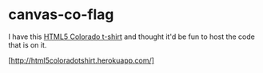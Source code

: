 canvas-co-flag
==============
I have this [HTML5 Colorado t-shirt](http://teespring.com/cohtml5) and thought it'd be fun to host the code that is on it.

[http://html5coloradotshirt.herokuapp.com/]
